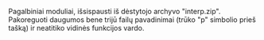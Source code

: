 Pagalbiniai moduliai, išsispausti iš dėstytojo archyvo "interp.zip".  
Pakoreguoti daugumos bene trijū failų pavadinimai (trūko "p" simbolio prieš tašką) ir neatitiko vidinės funkcijos vardo.  
